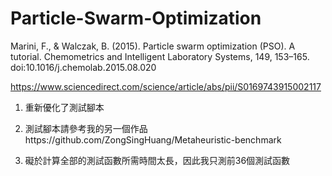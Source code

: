 # Particle-Swarm-Optimization
Marini, F., &amp; Walczak, B. (2015). Particle swarm optimization (PSO). A tutorial. Chemometrics and Intelligent Laboratory Systems, 149, 153–165. doi:10.1016/j.chemolab.2015.08.020

https://www.sciencedirect.com/science/article/abs/pii/S0169743915002117

1. 重新優化了測試腳本

2. 測試腳本請參考我的另一個作品https://github.com/ZongSingHuang/Metaheuristic-benchmark

3. 礙於計算全部的測試函數所需時間太長，因此我只測前36個測試函數
